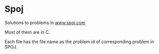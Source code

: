 Spoj
====

Solutions to problems in www.spoj.com

Most of them are in C.

Each file has the file name as the problem id of corresponding problem in SPOJ.
